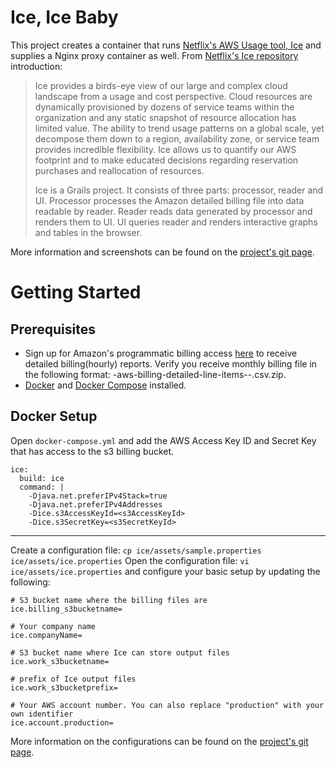# Ice, Ice Baby 

This project creates a container that runs [Netflix's AWS Usage tool, Ice](https://github.com/Netflix/ice) and supplies a Nginx proxy container as well. From [Netflix's Ice repository](https://github.com/Netflix/ice) introduction:

> Ice provides a birds-eye view of our large and complex cloud landscape
> from a usage and cost perspective. Cloud resources are dynamically
> provisioned by dozens of service teams within the organization and any
> static snapshot of resource allocation has limited value. The ability
> to trend usage patterns on a global scale, yet decompose them down to
> a region, availability zone, or service team provides incredible
> flexibility. Ice allows us to quantify our AWS footprint and to make
> educated decisions regarding reservation purchases and reallocation of
> resources.
> 
> Ice is a Grails project. It consists of three parts: processor, reader
> and UI. Processor processes the Amazon detailed billing file into data
> readable by reader. Reader reads data generated by processor and
> renders them to UI. UI queries reader and renders interactive graphs
> and tables in the browser.

More information and screenshots can be found on the [project's git page](https://github.com/Netflix/ice). 

# Getting Started

## Prerequisites 

 - Sign up for Amazon's programmatic billing access [here](http://docs.aws.amazon.com/awsaccountbilling/latest/aboutv2/detailed-billing-reports.html) to receive detailed billing(hourly) reports. Verify you receive monthly billing file in the following format: <accountid>-aws-billing-detailed-line-items-<year>-<month>.csv.zip.
 - [Docker](https://docs.docker.com/installation/) and [Docker Compose](https://docs.docker.com/compose/install/) installed.

## Docker Setup

Open `docker-compose.yml` and add the AWS Access Key ID and Secret Key that has access to the s3  billing bucket.   

    ice:
      build: ice
      command: |
        -Djava.net.preferIPv4Stack=true
        -Djava.net.preferIPv4Addresses
        -Dice.s3AccessKeyId=<s3AccessKeyId>
        -Dice.s3SecretKey=<s3SecretKeyId> 
       
       
----------
     
Create a configuration file:  `cp ice/assets/sample.properties ice/assets/ice.properties`
Open the configuration file:  `vi ice/assets/ice.properties` and configure your basic setup by updating the following:
    
    # S3 bucket name where the billing files are
    ice.billing_s3bucketname=
    
    # Your company name
    ice.companyName=	
    
    # S3 bucket name where Ice can store output files
    ice.work_s3bucketname=
	
	# prefix of Ice output files
	ice.work_s3bucketprefix=
    
    # Your AWS account number. You can also replace "production" with your own identifier 
    ice.account.production=


More information on the configurations can be found on the [project's git page](https://github.com/Netflix/ice). 

